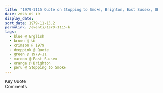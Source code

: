 ```yaml
---
title: "1979-1115 Quote on Stopping to Smoke, Brighton, East Sussex, UK (date not sure)"
date: 2023-09-19
display_date: 
sort_date: 1979-11-15.2
permalink: /events/1979-1115-b
tags:
  - blue @ English
  - brown @ UK
  - crimson @ 1979
  - deeppink @ Quote
  - green @ 1979-11
  - maroon @ East Sussex
  - orange @ Brighton
  - peru @ Stopping to Smoke
---
```


<wave-list>
  <list-title color="green" width="75">Key Quote</list-title>
  <list-item color="BlanchedAlmond"  width="200"></list-item>
  <list-item color="Lavender"></list-item>
  <list-item color="BlanchedAlmond"></list-item>
</wave-list>

<br>

<wave-list>
  <list-title color="green" width="75">Comments</list-title>
  <list-item color="BlanchedAlmond"  width="200"></list-item>
  <list-item color="Lavender"></list-item>
  <list-item color="BlanchedAlmond"></list-item>
</wave-list>